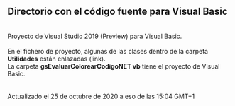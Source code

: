<h2>Directorio con el código fuente para Visual Basic</h2>
<br>
Proyecto de Visual Studio 2019 (Preview) para Visual Basic.<br>
<br>
En el fichero de proyecto, algunas de las clases dentro de la carpeta <b>Utilidades</b> están enlazadas (link).<br>
La carpeta <b>gsEvaluarColorearCodigoNET vb</b> tiene el proyecto de Visual Basic.<br>
<br>
<br>
Actualizado el 25 de octubre de 2020 a eso de las 15:04 GMT+1<br>
